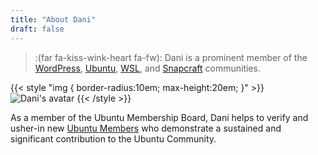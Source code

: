 ```yaml
---
title: "About Dani"
draft: false
---
```


> :(far fa-kiss-wink-heart fa-fw): Dani is a prominent member of the [WordPress](https://wordpress.org), [Ubuntu](https://ubuntu.com), [WSL](https://docs.microsoft.com/en-us/windows/wsl/), and [Snapcraft](https://snapcraft.io) communities.

{{< style "img { border-radius:10em; max-height:20em; }" >}}
![Dani's avatar](/diddledani.png "Dani's avatar")
{{< /style >}}

As a member of the Ubuntu Membership Board, Dani helps to verify and usher-in new [Ubuntu Members](https://wiki.ubuntu.com/Membership) who demonstrate a sustained and significant contribution to the Ubuntu Community.
